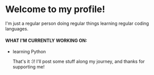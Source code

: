 # Welcome to my profile!
I'm just a regular person doing regular things learning regular coding languages.

#### WHAT I'M CURRENTLY WORKING ON:
- learning Python

  That's it :)! I'll post some stuff along my journey, and thanks for supporting me!
